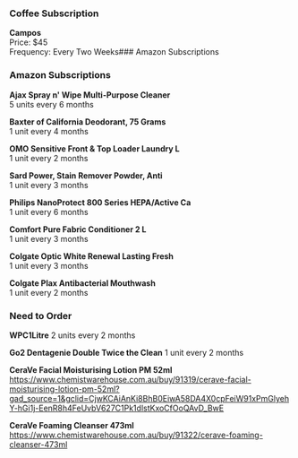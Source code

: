 ### Coffee Subscription
**Campos**  
Price: $45  
Frequency: Every Two Weeks### Amazon Subscriptions


### Amazon Subscriptions
**Ajax Spray n' Wipe Multi-Purpose Cleaner**  
5 units every 6 months  

**Baxter of California Deodorant, 75 Grams**  
1 unit every 4 months  

**OMO Sensitive Front & Top Loader Laundry L**  
1 unit every 2 months  

**Sard Power, Stain Remover Powder, Anti**  
1 unit every 3 months  

**Philips NanoProtect 800 Series HEPA/Active Ca**  
1 unit every 6 months  

**Comfort Pure Fabric Conditioner 2 L**  
1 unit every 3 months  

**Colgate Optic White Renewal Lasting Fresh**  
1 unit every 3 months  

**Colgate Plax Antibacterial Mouthwash**  
1 unit every 2 months  


### Need to Order 
**WPC1Litre** 
2 units every 2 months   

**Go2 Dentagenie Double Twice the Clean** 
1 unit every 2 months   

**CeraVe Facial Moisturising Lotion PM 52ml** 
https://www.chemistwarehouse.com.au/buy/91319/cerave-facial-moisturising-lotion-pm-52ml?gad_source=1&gclid=CjwKCAiAnKi8BhB0EiwA58DA4X0cpFeiW91xPmGlyehY-hGi1j-EenR8h4FeUvbV627C1Pk1dlstKxoCfOoQAvD_BwE


**CeraVe Foaming Cleanser 473ml** 
https://www.chemistwarehouse.com.au/buy/91322/cerave-foaming-cleanser-473ml